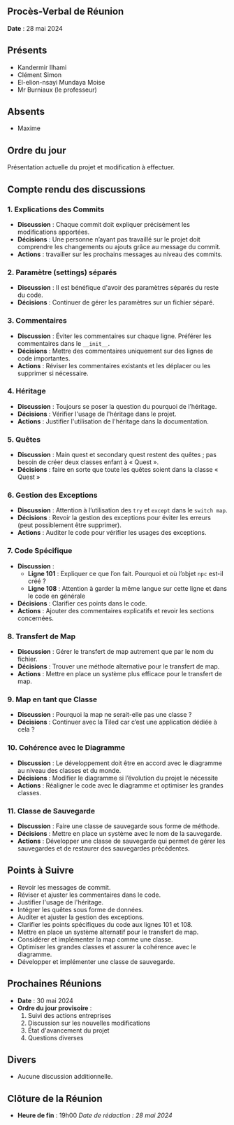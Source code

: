 ## Procès-Verbal de Réunion

**Date** : 28 mai 2024

## Présents
- Kandermir Ilhami
- Clément Simon 
- El-elion-nsayi Mundaya Moise
- Mr Burniaux (le professeur)

## Absents
- Maxime

## Ordre du jour
Présentation actuelle du projet et modification à effectuer.

## Compte rendu des discussions
### 1. Explications des Commits
- **Discussion** : Chaque commit doit expliquer précisément les modifications apportées.
- **Décisions** : Une personne n’ayant pas travaillé sur le projet doit comprendre les changements ou ajouts grâce au message du commit.
- **Actions** : travailler sur les prochains messages au niveau des commits.
 
### 2. Paramètre (settings) séparés
- **Discussion** : Il est bénéfique d'avoir des paramètres séparés du reste du code.
- **Décisions** : Continuer de gérer les paramètres sur un fichier séparé.


### 3. Commentaires
- **Discussion** : Éviter les commentaires sur chaque ligne. Préférer les commentaires dans le `__init__`.
- **Décisions** : Mettre des commentaires uniquement sur des lignes de code importantes.
- **Actions** : Réviser les commentaires existants et les déplacer ou les supprimer si nécessaire.

### 4. Héritage
- **Discussion** : Toujours se poser la question du pourquoi de l’héritage.
- **Décisions** : Vérifier l'usage de l'héritage dans le projet.
- **Actions** : Justifier l'utilisation de l'héritage dans la documentation.

### 5. Quêtes
- **Discussion** : Main quest et secondary quest restent des quêtes ; pas besoin de créer deux classes enfant à « Quest ».
- **Décisions** : faire en sorte que toute les quêtes soient dans la classe « Quest » 

### 6. Gestion des Exceptions
- **Discussion** : Attention à l’utilisation des `try` et `except` dans le `switch map`.
- **Décisions** : Revoir la gestion des exceptions pour éviter les erreurs (peut possiblement être supprimer).
- **Actions** : Auditer le code pour vérifier les usages des exceptions.

### 7. Code Spécifique
- **Discussion** : 
  - **Ligne 101** : Expliquer ce que l’on fait. Pourquoi et où l’objet `npc` est-il créé ?
  - **Ligne 108** : Attention à garder la même langue sur cette ligne et dans le code en générale
- **Décisions** : Clarifier ces points dans le code.
- **Actions** : Ajouter des commentaires explicatifs et revoir les sections concernées.

### 8. Transfert de Map
- **Discussion** : Gérer le transfert de map autrement que par le nom du fichier.
- **Décisions** : Trouver une méthode alternative pour le transfert de map.
- **Actions** : Mettre en place un système plus efficace pour le transfert de map.

### 9. Map en tant que Classe
- **Discussion** : Pourquoi la map ne serait-elle pas une classe ?
- **Décisions** : Continuer avec la Tiled car c’est une application dédiée à cela ?

### 10. Cohérence avec le Diagramme
- **Discussion** : Le développement doit être en accord avec le diagramme au niveau des classes et du monde.
- **Décisions** : Modifier le diagramme si l’évolution du projet le nécessite 
- **Actions** : Réaligner le code avec le diagramme et optimiser les grandes classes.

### 11. Classe de Sauvegarde
- **Discussion** : Faire une classe de sauvegarde sous forme de méthode.
- **Décisions** : Mettre en place un système avec le nom de la sauvegarde.
- **Actions** : Développer une classe de sauvegarde qui permet de gérer les sauvegardes et de restaurer des sauvegardes précédentes.

## Points à Suivre
- Revoir les messages de commit.
- Réviser et ajuster les commentaires dans le code.
- Justifier l'usage de l'héritage.
- Intégrer les quêtes sous forme de données.
- Auditer et ajuster la gestion des exceptions.
- Clarifier les points spécifiques du code aux lignes 101 et 108.
- Mettre en place un système alternatif pour le transfert de map.
- Considérer et implémenter la map comme une classe.
- Optimiser les grandes classes et assurer la cohérence avec le diagramme.
- Développer et implémenter une classe de sauvegarde.

## Prochaines Réunions
- **Date** : 30 mai 2024
- **Ordre du jour provisoire** :
  1. Suivi des actions entreprises
  2. Discussion sur les nouvelles modifications
  3. État d'avancement du projet
  4. Questions diverses

## Divers
- Aucune discussion additionnelle.

## Clôture de la Réunion
- **Heure de fin** : 19h00
*Date de rédaction : 28 mai 2024*
